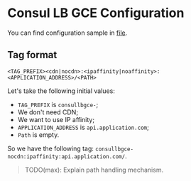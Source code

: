 # Consul LB GCE Configuration

You can find configuration sample in [file](./sample.config.toml).

## Tag format

`<TAG_PREFIX><cdn|nocdn>:<ipaffinity|noaffinity>:<APPLICATION_ADDRESS>/<PATH>`

Let's take the following initial values:

- `TAG_PREFIX` is `consullbgce-`;
- We don't need CDN;
- We want to use IP affinity;
- `APPLICATION_ADDRESS` is `api.application.com`; 
- `Path` is empty.

So we have the following tag: `consullbgce-nocdn:ipaffinity:api.application.com/`.

> TODO(max): Explain path handling mechanism.
